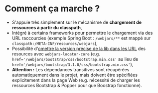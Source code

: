# Comment ça marche&nbsp;?

- S'appuie très simplement sur le mécanisme de **chargement de ressources à partir du classpath**,
- Intégré à certains frameworks pour permettre le chargement via des URL raccourcies (exemple Spring Boot&nbsp;: `/webjars/**` est mappé sur `classpath:/META-INF/resources/webjars`),
- Possibilité d'[omettre la version précise de la lib dans les URL](https://www.webjars.org/documentation#springboot) des resources avec `webjars-locator-core` (e.g. `href='/webjars/bootstrap/css/bootstrap.min.css'` au lieu de `href='/webjars/bootstrap/3.1.0/css/bootstrap.min.css'`),
- **Attention&nbsp;:** Les dépendances transitives sont récupérées automatiquement dans le projet, mais doivent être spécifiées explicitement dans la page Web (e.g. nécessité de charger les ressources Bootstrap & Popper pour que Boostrap fonctionne).